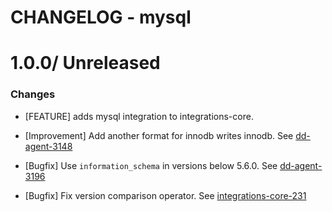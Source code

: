 # CHANGELOG - mysql

1.0.0/ Unreleased
==================

### Changes

* [FEATURE] adds mysql integration to integrations-core.

* [Improvement] Add another format for innodb writes innodb. See [dd-agent-3148](https://github.com/datadog/dd-agent/issues/3148)

* [Bugfix] Use `information_schema` in versions below 5.6.0. See [dd-agent-3196](https://github.com/datadog/dd-agent/issues/3196)
* [Bugfix] Fix version comparison operator. See [integrations-core-231](https://github.com/DataDog/integrations-core/pull/231)

